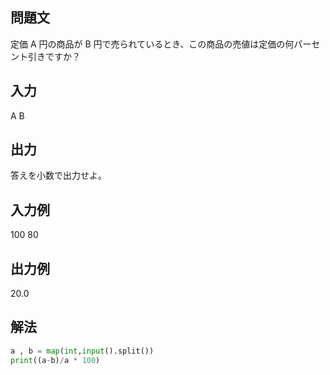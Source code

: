 ## 問題文
定価 
A 円の商品が 
B 円で売られているとき、この商品の売値は定価の何パーセント引きですか？
## 入力
A B
## 出力
答えを小数で出力せよ。
## 入力例
100 80
## 出力例
20.0
## 解法

```python
a , b = map(int,input().split())
print((a-b)/a * 100)